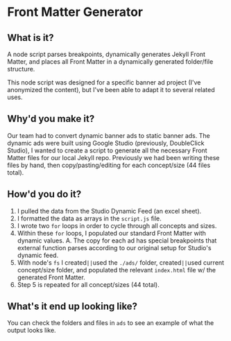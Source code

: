 # Front Matter Generator

## What is it?
A node script parses breakpoints, dynamically generates Jekyll Front Matter, and places all Front Matter in a dynamically generated folder/file structure.

This node script was designed for a specific banner ad project (I've anonymized the content), but I've been able to adapt it to several related uses.

## Why'd you make it?
Our team had to convert dynamic banner ads to static banner ads. The dynamic ads were built using Google Studio (previously, DoubleClick Studio), I wanted to create a script to generate all the necessary Front Matter files for our local Jekyll repo. Previously we had been writing these files by hand, then copy/pasting/editing for each concept/size (44 files total).

## How'd you do it?
1. I pulled the data from the Studio Dynamic Feed (an excel sheet).
2. I formatted the data as arrays in the `script.js` file.
3. I wrote two `for` loops in order to cycle through all concepts and sizes. 
4. Within these `for` loops, I populated our standard Front Matter with dynamic values.
  A. The copy for each ad has special breakpoints that external function parses according to our original setup for Studio's dynamic feed.
5. With node's `fs` I created`||`used the `./ads/` folder, created`||`used current concept/size folder, and populated the relevant `index.html` file w/ the generated Front Matter.
6.  Step 5 is repeated for all concept/sizes (44 total).

## What's it end up looking like?
You can check the folders and files in `ads` to see an example of what the output looks like.